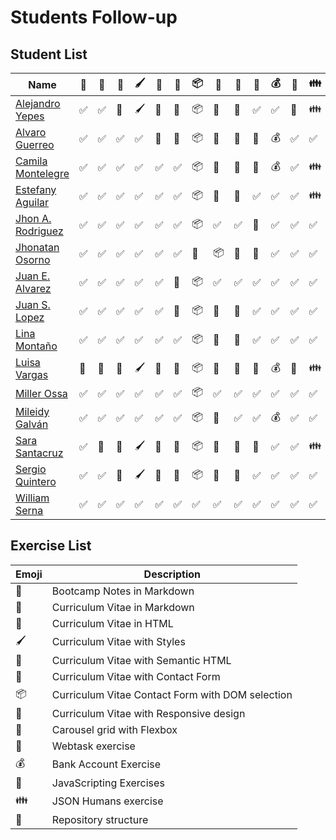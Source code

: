 # Students Follow-up

## Student List
|Name|📝|📕|📗|🖌|📘|📙|📦|🚀|🎠|💾|💰|💽|👪|🔧|
|---|---|---|---|---|---|---|---|---|---|---|---|---|---|---|
|[Alejandro Yepes](https://github.com/lexoye/frontend-bootcamp)|✅|✅|📗|🖌|📘|📙|📦|🚀|🎠|✅|✅|💽|👪|🔧|
|[Alvaro Guerreo](https://github.com/alvarojguerrero/bootcamp-frontend)|✅|✅|✅|✅|📘|📙|📦|🚀|🎠|💾|💰|✅|✅|🔧|
|[Camila Montelegre](https://github.com/camimontealegre/bootcamp-frontend)|✅|✅|✅|✅|✅|✅|📦|🚀|🎠|💾|💰|✅|👪|✅|
|[Estefany Aguilar](https://github.com/teffcode/BOOTCAMP_FRONTEND)|✅|✅|✅|✅|✅|✅|📦|🚀|🎠|✅|✅|✅|👪|✅|
|[Jhon A. Rodriguez](https://github.com/slimshady060/bootcam-frontend)|✅|✅|✅|✅|✅|✅|📦|✅|✅|💾|✅|✅|✅|✅|
|[Jhonatan Osorno](https://github.com/milkyway8/Front_End_Bootcamp)|✅|✅|✅|✅|✅|✅|📙|📦|🚀|🎠|✅|✅|✅|✅|
|[Juan E. Alvarez](https://github.com/juannestebann1/bootcamp-frontend)|✅|✅|✅|✅|✅|📙|📦|✅|✅|✅|✅|✅|✅|✅|
|[Juan S. Lopez](https://github.com/sebastian77790/frontend-bootcamp)|✅|✅|✅|✅|✅|📙|📦|🚀|🎠|✅|✅|✅|✅|✅|
|[Lina Montaño](https://github.com/linamontano/FrontEnd_BootCamp)|✅|✅|✅|✅|✅|✅|📦|🚀|🎠|✅|✅|✅|✅|✅|
|[Luisa Vargas](https://github.com/luiivg9410/frontend-bootcamp)|📝|📕|📗|🖌|📘|📙|📦|🚀|🎠|💾|💰|💽|👪|🔧|
|[Miller Ossa](https://github.com/millerOZ/bootcamp-frontend)|✅|✅|✅|✅|✅|✅|📦|✅|✅|✅|✅|✅|✅|✅|
|[Mileidy Galván](https://github.com/Mileidy25/frontend_bootcamp)|✅|✅|✅|✅|✅|✅|📦|🚀|✅|✅|💰|✅|✅|✅|
|[Sara Santacruz](https://github.com/SaraIsabelSantacruz/bootcamp-frontend)|✅|📕|📗|🖌|📘|📙|📦|🚀|🎠|💾|✅|✅|👪|🔧|
|[Sergio Quintero](https://github.com/checho221/frontend-bootcamp)|✅|✅|📗|🖌|📘|📙|📦|🚀|🎠|✅|✅|✅|✅|🔧|
|[William Serna](https://github.com/wsernalaverde/frontend-bootcamp)|✅|✅|✅|✅|✅|✅|✅|✅|✅|✅|✅|✅|✅|✅|

## Exercise List
|Emoji|Description|
|---|---|
|📝|Bootcamp Notes in Markdown|
|📕|Curriculum Vitae in Markdown|
|📗|Curriculum Vitae in HTML|
|🖌|Curriculum Vitae with Styles|
|📘|Curriculum Vitae with Semantic HTML|
|📙|Curriculum Vitae with Contact Form|
|📦|Curriculum Vitae Contact Form with DOM selection|
|🚀|Curriculum Vitae with Responsive design|
|🎠|Carousel grid with Flexbox|
|💾|Webtask exercise|
|💰|Bank Account Exercise|
|💽|JavaScripting Exercises|
|👪|JSON Humans exercise|
|🔧|Repository structure|
